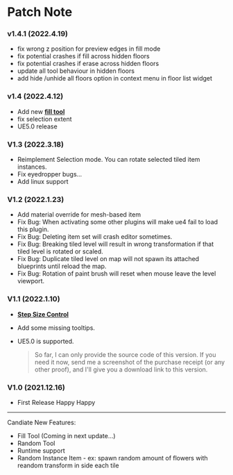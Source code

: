 # Patch Note

### v1.4.1 (2022.4.19)
- fix wrong z position for preview edges in fill mode
- fix potential crashes if fill across hidden floors
- fix potential crashes if erase across hidden floors
- update all tool behaviour in hidden floors
- add hide /unhide all floors option in context menu in floor list widget

### v1.4 (2022.4.12)
- Add new [**fill tool**](Guide/TiledLevelEditTools?id=fill)
- fix selection extent
- UE5.0 release

### V1.3 (2022.3.18)

- Reimplement Selection mode. You can rotate selected tiled item instances.
- Fix eyedropper bugs...
- Add linux support

### V1.2 (2022.1.23)

- Add material override for mesh-based item
- Fix Bug: When activating some other plugins will make ue4 fail to load this plugin.
- Fix Bug: Deleting item set will crash editor sometimes.
- Fix Bug: Breaking tiled level will result in wrong transformation if that tiled level is rotated or scaled.
- Fix Bug: Duplicate tiled level on map will not spawn its attached blueprints until reload the map.
- Fix Bug: Rotation of paint brush will reset when mouse leave the level viewport.

### V1.1 (2022.1.10)

- [**Step Size Control**](Guide/TiledLevelEditTools?id=step-control)
- Add some missing tooltips.
- UE5.0 is supported.

  > So far, I can only provide the source code of this version. If you need it now, send me a screenshot of the purchase receipt (or any other proof), and I'll give you a download link to this version.

### V1.0 (2021.12.16)

- First Release  Happy Happy

---

Candiate New Features:

* Fill Tool (Coming in next update...)
* Random Tool
* Runtime support
* Random Instance Item - ex: spawn random amount of flowers with reandom transform in side each tile
